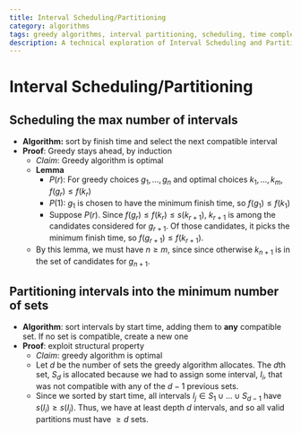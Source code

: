 ```yaml
---
title: Interval Scheduling/Partitioning
category: algorithms
tags: greedy algorithms, interval partitioning, scheduling, time complexity
description: A technical exploration of Interval Scheduling and Partitioning focusing on their greedy algorithm properties and structural analysis.
---
```


# Interval Scheduling/Partitioning

## Scheduling the max number of intervals

- **Algorithm:** sort by finish time and select the next compatible interval
- **Proof**: Greedy stays ahead, by induction
  - *Claim*: Greedy algorithm is optimal
  - **Lemma**
    - $P(r)$: For greedy choices $g_1, \ldots, g_n$ and optimal choices $k_1, \ldots, k_m$, $f(g_r) \le f(k_r)$
    - $P(1)$: $g_1$ is chosen to have the minimum finish time, so $f(g_1) \le f(k_1)$
    - Suppose $P(r)$. Since $f(g_r) \le f(k_r) \le s(k_{r + 1})$, $k_{r + 1}$ is among the candidates considered for $g_{r + 1}$. Of those candidates, it picks the minimum finish time, so $f(g_{r + 1}) \le f(k_{r + 1})$.
  - By this lemma, we must have $n \ge m$, since since otherwise $k_{n + 1}$ is in the set of candidates for $g_{n + 1}$.

## Partitioning intervals into the minimum number of sets

- **Algorithm**: sort intervals by start time, adding them to **any** compatible set. If no set is compatible, create a new one
- **Proof**: exploit structural property
  - *Claim*: greedy algorithm is optimal
  - Let $d$ be the number of sets the greedy algorithm allocates. The $d$th set, $S_d$ is allocated because we had to assign some interval, $I_i$, that was not compatible with any of the $d - 1$ previous sets.
  - Since we sorted by start time, all intervals $I_j \in S_1 \cup \ldots \cup S_{d - 1}$ have $s(I_i) \ge s(I_j)$. Thus, we have at least depth $d$ intervals, and so all valid partitions must have $\ge d$ sets.
